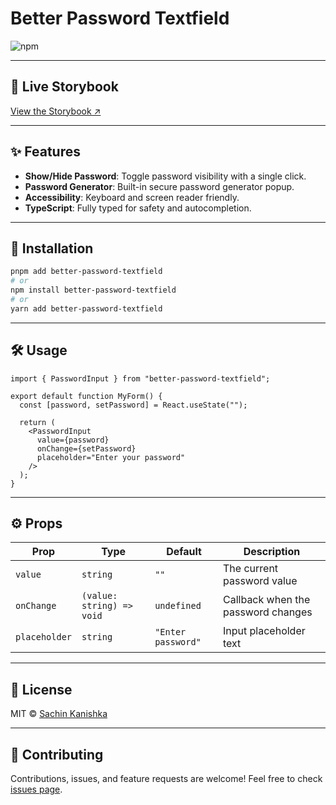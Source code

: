 # Better Password Textfield

![npm](https://img.shields.io/npm/v/better-password-textfield)

---

## 📖 Live Storybook

[View the Storybook ↗](https://sachchaa.github.io/better-password-ui/)

---

## ✨ Features

- **Show/Hide Password**: Toggle password visibility with a single click.
- **Password Generator**: Built-in secure password generator popup.
- **Accessibility**: Keyboard and screen reader friendly.
- **TypeScript**: Fully typed for safety and autocompletion.

---

## 🚀 Installation

```bash
pnpm add better-password-textfield
# or
npm install better-password-textfield
# or
yarn add better-password-textfield
```

---

## 🛠 Usage

```tsx
import { PasswordInput } from "better-password-textfield";

export default function MyForm() {
  const [password, setPassword] = React.useState("");

  return (
    <PasswordInput
      value={password}
      onChange={setPassword}
      placeholder="Enter your password"
    />
  );
}
```

---

## ⚙️ Props

| Prop          | Type                      | Default            | Description                        |
| ------------- | ------------------------- | ------------------ | ---------------------------------- |
| `value`       | `string`                  | `""`               | The current password value         |
| `onChange`    | `(value: string) => void` | `undefined`        | Callback when the password changes |
| `placeholder` | `string`                  | `"Enter password"` | Input placeholder text             |

---

## 📄 License

MIT © [Sachin Kanishka](https://github.com/sachchaa)

---

## 🙏 Contributing

Contributions, issues, and feature requests are welcome!
Feel free to check [issues page](https://github.com/sachchaa/better-password-ui/issues).
